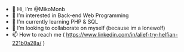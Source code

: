 - 👋 Hi, I’m @MikoMonb
- 👀 I’m interested in Back-end Web Programming
- 🌱 I’m currently learning PHP & SQL
- 💞️ I’m looking to collaborate on myself (because im a lonewolf)
- 📫 How to reach me ( https://www.linkedin.com/in/alief-try-helfian-221b0a28a/ )

<!---
MikoMonb/MikoMonb is a ✨ special ✨ repository because its `README.md` (this file) appears on your GitHub profile.
You can click the Preview link to take a look at your changes.
--->
